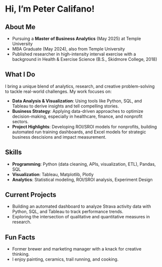 # Hi, I’m Peter Califano!

## About Me
- Pursuing a **Master of Business Analytics** (May 2025) at Temple University  
- MBA Graduate (May 2024), also from Temple University  
- Published researcher in high-intensity interval exercise with a background in Health & Exercise Science (B.S., Skidmore College, 2018)  

## What I Do
I bring a unique blend of analytics, research, and creative problem-solving to tackle real-world challenges. My work focuses on:
- **Data Analysis & Visualization**: Using tools like Python, SQL, and Tableau to derive insights and tell compelling stories.  
- **Business Strategy**: Applying data-driven approaches to optimize decision-making, especially in healthcare, finance, and nonprofit sectors.  
- **Project Highlights**: Developing ROI/SROI models for nonprofits, building automated run training dashboards, and Excel models for strategic business descisions and impact measurement.  

## Skills
- **Programming**: Python (data cleaning, APIs, visualization, ETL), Pandas, SQL  
- **Visualization**: Tableau, Matplotlib, Plotly  
- **Analytics**: Statistical modeling, ROI/SROI analysis, Experiment Design

## Current Projects
- Building an automated dashboard to analyze Strava activity data with Python, SQL, and Tableau to track performance trends.  
- Exploring the intersection of qualitative and quantitative measures in research.  

## Fun Facts
- Former brewer and marketing manager with a knack for creative thinking.  
- I enjoy painting, ceramics, trail running, and cooking.  
